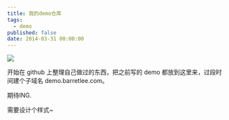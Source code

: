 ```yaml
---
title: 我的demo仓库
tags:
  - demo
published: false
date: 2014-03-31 00:00:00
---
```



<img src="http://hi.barretlee.com/imgs/shares/demo_banner.png" />

开始在 github 上整理自己做过的东西，把之前写的 demo 都放到这里来，过段时间建个子域名 demo.barretlee.com。

期待ING.

需要设计个样式~
